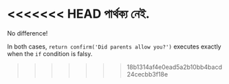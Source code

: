<<<<<<< HEAD
পার্থক্য নেই.
=======
No difference!

In both cases, `return confirm('Did parents allow you?')` executes exactly when the `if` condition is falsy.
>>>>>>> 18b1314af4e0ead5a2b10bb4bacd24cecbb3f18e
